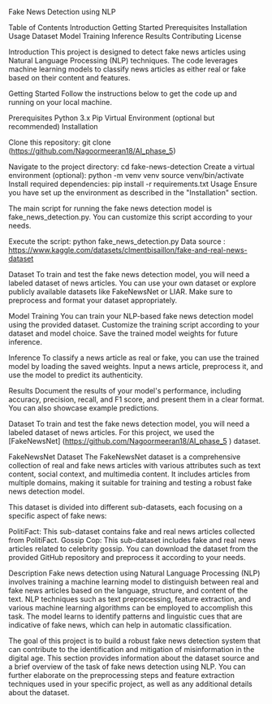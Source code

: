 Fake News Detection using NLP

Table of Contents Introduction Getting Started Prerequisites Installation Usage Dataset Model Training Inference Results Contributing License

Introduction This project is designed to detect fake news articles using Natural Language Processing (NLP) techniques. The code leverages machine learning models to classify news articles as either real or fake based on their content and features.

Getting Started Follow the instructions below to get the code up and running on your local machine.

Prerequisites Python 3.x Pip Virtual Environment (optional but recommended) Installation

Clone this repository: git clone (https://github.com/Nagoormeeran18/AI_phase_5)

Navigate to the project directory: cd fake-news-detection Create a virtual environment (optional): python -m venv venv source venv/bin/activate Install required dependencies: pip install -r requirements.txt Usage Ensure you have set up the environment as described in the "Installation" section.

The main script for running the fake news detection model is fake_news_detection.py. You can customize this script according to your needs.

Execute the script: python fake_news_detection.py Data source : https://www.kaggle.com/datasets/clmentbisaillon/fake-and-real-news-dataset

Dataset To train and test the fake news detection model, you will need a labeled dataset of news articles. You can use your own dataset or explore publicly available datasets like FakeNewsNet or LIAR. Make sure to preprocess and format your dataset appropriately.

Model Training You can train your NLP-based fake news detection model using the provided dataset. Customize the training script according to your dataset and model choice. Save the trained model weights for future inference.

Inference To classify a news article as real or fake, you can use the trained model by loading the saved weights. Input a news article, preprocess it, and use the model to predict its authenticity.

Results Document the results of your model's performance, including accuracy, precision, recall, and F1 score, and present them in a clear format. You can also showcase example predictions.

Dataset
To train and test the fake news detection model, you will need a labeled dataset of news articles. For this project, we used the [FakeNewsNet] (https://github.com/Nagoormeeran18/AI_phase_5 ) dataset.

FakeNewsNet Dataset
The FakeNewsNet dataset is a comprehensive collection of real and fake news articles with various attributes such as text content, social context, and multimedia content. It includes articles from multiple domains, making it suitable for training and testing a robust fake news detection model.

This dataset is divided into different sub-datasets, each focusing on a specific aspect of fake news:

PolitiFact: This sub-dataset contains fake and real news articles collected from PolitiFact.
Gossip Cop: This sub-dataset includes fake and real news articles related to celebrity gossip.
You can download the dataset from the provided GitHub repository and preprocess it according to your needs.

Description
Fake news detection using Natural Language Processing (NLP) involves training a machine learning model to distinguish between real and fake news articles based on the language, structure, and content of the text. NLP techniques such as text preprocessing, feature extraction, and various machine learning algorithms can be employed to accomplish this task. The model learns to identify patterns and linguistic cues that are indicative of fake news, which can help in automatic classification.

The goal of this project is to build a robust fake news detection system that can contribute to the identification and mitigation of misinformation in the digital age. This section provides information about the dataset source and a brief overview of the task of fake news detection using NLP. You can further elaborate on the preprocessing steps and feature extraction techniques used in your specific project, as well as any additional details about the dataset.
